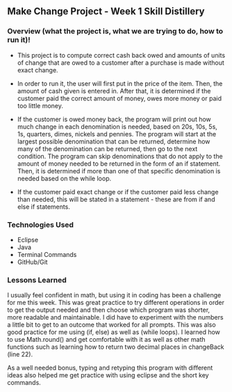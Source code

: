 ## Make Change Project - Week 1 Skill Distillery

### Overview (what the project is, what we are trying to do, how to run it)!

- This project is to compute correct cash back owed and amounts of units of change that are owed to a customer after a purchase is made without exact change. 

- In order to run it, the user will first put in the price of the item. Then, the amount of cash given is entered in. After that, it is determined if the customer paid the correct amount of money, owes more money or paid too little money.

- If the customer is owed money back, the program will print out how much change in each denomination is needed, based on 20s, 10s, 5s, 1s, quarters, dimes, nickels and pennies. The program will start at the largest possible denomination that can be returned, determine how many of the denomination can be returned, then go to the next condition. The program can skip denominations that do not apply to the amount of money needed to be returned in the form of an if statement. Then, it is determined if more than one of that specific denomination is needed based on the while loop.

- If the customer paid exact change or if the customer paid less change than needed, this will be stated in a statement - these are from if and else if statements. 


### Technologies Used 
- Eclipse
- Java
- Terminal Commands
- GitHub/Git 

### Lessons Learned
I usually feel confident in math, but using it in coding has been a challenge for me this week. This was great practice to try different operations in order to get the output needed and then choose which program was shorter, more readable and maintainable. I did have to experiment with the numbers a little bit to get to an outcome that worked for all prompts. This was also good practice for me using (if, else) as well as (while loops). I learned how to use Math.round() and get comfortable with it as well as other math functions such as learning how to return two decimal places in changeBack (line 22).

As a well needed bonus, typing and retyping this program with different ideas also helped me get practice with using eclipse and the short key commands. 
